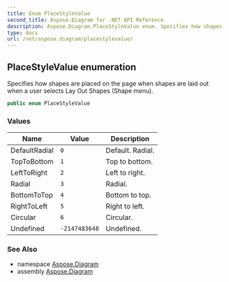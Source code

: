 ```yaml
---
title: Enum PlaceStyleValue
second_title: Aspose.Diagram for .NET API Reference
description: Aspose.Diagram.PlaceStyleValue enum. Specifies how shapes are placed on the page when shapes are laid out when a user selects Lay Out Shapes Shape menu
type: docs
url: /net/aspose.diagram/placestylevalue/
---
```

## PlaceStyleValue enumeration

Specifies how shapes are placed on the page when shapes are laid out when a user selects Lay Out Shapes (Shape menu).

```csharp
public enum PlaceStyleValue
```

### Values

| Name | Value | Description |
| --- | --- | --- |
| DefaultRadial | `0` | Default. Radial. |
| TopToBottom | `1` | Top to bottom. |
| LeftToRight | `2` | Left to right. |
| Radial | `3` | Radial. |
| BottomToTop | `4` | Bottom to top. |
| RightToLeft | `5` | Right to left. |
| Circular | `6` | Circular. |
| Undefined | `-2147483648` | Undefined. |

### See Also

* namespace [Aspose.Diagram](../../aspose.diagram/)
* assembly [Aspose.Diagram](../../)


